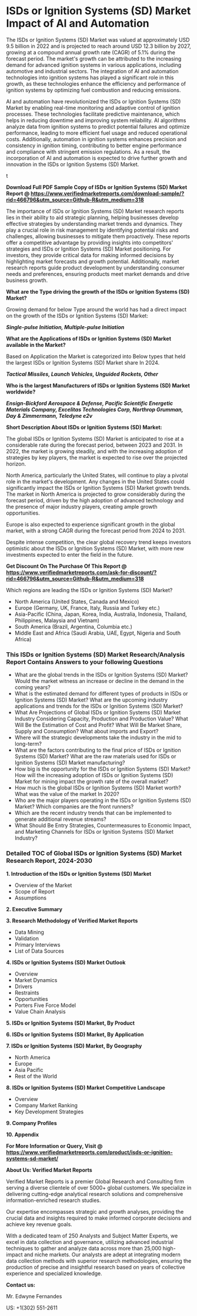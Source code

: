 <meta name="title" content="Global ISDs or Ignition Systems (SD) Market Impact of AI and Automation"><meta name="description" content="The ISDs or Ignition Systems (SD) Market was valued at approximately USD 9.5 billion in 2022 and is projected to reach around USD 12.3 billion by 2027, growing at a co"><meta name="title" content="ISDs or Ignition Systems (SD) Market Size, Share, Scope, Trends, Growth, Opportunities, Analysis, Forecast"><h1>ISDs or Ignition Systems (SD) Market Impact of AI and Automation</h1><p>The ISDs or Ignition Systems (SD) Market was valued at approximately USD 9.5 billion in 2022 and is projected to reach around USD 12.3 billion by 2027, growing at a compound annual growth rate (CAGR) of 5.1% during the forecast period. The market's growth can be attributed to the increasing demand for advanced ignition systems in various applications, including automotive and industrial sectors. The integration of AI and automation technologies into ignition systems has played a significant role in this growth, as these technologies enhance the efficiency and performance of ignition systems by optimizing fuel combustion and reducing emissions.</p><p>AI and automation have revolutionized the ISDs or Ignition Systems (SD) Market by enabling real-time monitoring and adaptive control of ignition processes. These technologies facilitate predictive maintenance, which helps in reducing downtime and improving system reliability. AI algorithms analyze data from ignition systems to predict potential failures and optimize performance, leading to more efficient fuel usage and reduced operational costs. Additionally, automation in ignition systems enhances precision and consistency in ignition timing, contributing to better engine performance and compliance with stringent emission regulations. As a result, the incorporation of AI and automation is expected to drive further growth and innovation in the ISDs or Ignition Systems (SD) Market.</p>t</p><p id="" class=""><strong>Download Full PDF Sample Copy of ISDs or Ignition Systems (SD) Market Report @ <a href="https://www.verifiedmarketreports.com/download-sample/?rid=466796&utm_source=Github-R&utm_medium=318" target="_blank">https://www.verifiedmarketreports.com/download-sample/?rid=466796&utm_source=Github-R&utm_medium=318</a></strong></p><p>The importance of&nbsp;ISDs or Ignition Systems (SD) Market research reports lies in their ability to aid strategic planning, helping businesses develop effective strategies by understanding market trends and dynamics. They play a crucial role in risk management by identifying potential risks and challenges, allowing businesses to mitigate them proactively. These reports offer a competitive advantage by providing insights into competitors' strategies and ISDs or Ignition Systems (SD) Market positioning. For investors, they provide critical data for making informed decisions by highlighting market forecasts and growth potential. Additionally, market research reports guide product development by understanding consumer needs and preferences, ensuring products meet market demands and drive business growth.</p><p><strong>What are the&nbsp;Type driving the growth of the ISDs or Ignition Systems (SD) Market?</strong></p><p id="" class="">Growing demand for below Type around the world has had a direct impact on the growth of the ISDs or Ignition Systems (SD) Market:</p><em><strong>Single-pulse Initiation, Multiple-pulse Initiation</strong></em></p><strong>What are the&nbsp;Applications&nbsp;of ISDs or Ignition Systems (SD) Market available in the Market?</strong></p><p id="" class="">Based on Application the Market is categorized into Below types that held the largest ISDs or Ignition Systems (SD) Market share In 2024.</p><em><strong>Tactical Missiles, Launch Vehicles, Unguided Rockets, Other</strong></em></p><strong>Who is the largest Manufacturers of ISDs or Ignition Systems (SD) Market worldwide?</strong></p><p><em><strong>Ensign-Bickford Aerospace & Defense, Pacific Scientific Energetic Materials Company, Excelitas Technologies Corp, Northrop Grumman, Day & Zimmermann, Teledyne e2v</strong></em></p><p id="" class=""><strong>Short Description About ISDs or Ignition Systems (SD) Market:</strong></p><p>The global ISDs or Ignition Systems (SD) Market is anticipated to rise at a considerable rate during the forecast period, between 2023 and 2031. In 2022, the market is growing steadily, and with the increasing adoption of strategies by key players, the market is expected to rise over the projected horizon.</p><p>North America, particularly the United States, will continue to play a pivotal role in the market's development. Any changes in the United States could significantly impact the ISDs or Ignition Systems (SD) Market growth trends. The market in North America is projected to grow considerably during the forecast period, driven by the high adoption of advanced technology and the presence of major industry players, creating ample growth opportunities.</p><p>Europe is also expected to experience significant growth in the global market, with a strong CAGR during the forecast period from 2024 to 2031.</p><p>Despite intense competition, the clear global recovery trend keeps investors optimistic about the ISDs or Ignition Systems (SD) Market, with more new investments expected to enter the field in the future.</p><p id="" class=""><strong>Get Discount On The Purchase Of This Report @ <a href="https://www.verifiedmarketreports.com/ask-for-discount/?rid=466796&utm_source=Github-R&utm_medium=318" target="_blank">https://www.verifiedmarketreports.com/ask-for-discount/?rid=466796&utm_source=Github-R&utm_medium=318</a></strong></p>Which regions are leading the ISDs or Ignition Systems (SD) Market?</p><ul><li>North America (United States, Canada and Mexico)</li><li>Europe (Germany, UK, France, Italy, Russia and Turkey etc.)</li><li>Asia-Pacific (China, Japan, Korea, India, Australia, Indonesia, Thailand, Philippines, Malaysia and Vietnam)</li><li>South America (Brazil, Argentina, Columbia etc.)</li><li>Middle East and Africa (Saudi Arabia, UAE, Egypt, Nigeria and South Africa)</li></ul><h3 id="" class="">This ISDs or Ignition Systems (SD) Market Research/Analysis Report Contains Answers to your following Questions</h3><ul><li>What are the global trends in the ISDs or Ignition Systems (SD) Market? Would the market witness an increase or decline in the demand in the coming years?</li><li>What is the estimated demand for different types of products in ISDs or Ignition Systems (SD) Market? What are the upcoming industry applications and trends for the ISDs or Ignition Systems (SD) Market?</li><li>What Are Projections of Global ISDs or Ignition Systems (SD) Market Industry Considering Capacity, Production and Production Value? What Will Be the Estimation of Cost and Profit? What Will Be Market Share, Supply and Consumption? What about imports and Export?</li><li>Where will the strategic developments take the industry in the mid to long-term?</li><li>What are the factors contributing to the final price of ISDs or Ignition Systems (SD) Market? What are the raw materials used for ISDs or Ignition Systems (SD) Market manufacturing?</li><li>How big is the opportunity for the ISDs or Ignition Systems (SD) Market? How will the increasing adoption of ISDs or Ignition Systems (SD) Market for mining impact the growth rate of the overall market?</li><li>How much is the global ISDs or Ignition Systems (SD) Market worth? What was the value of the market In 2020?</li><li>Who are the major players operating in the ISDs or Ignition Systems (SD) Market? Which companies are the front runners?</li><li>Which are the recent industry trends that can be implemented to generate additional revenue streams?</li><li>What Should Be Entry Strategies, Countermeasures to Economic Impact, and Marketing Channels for ISDs or Ignition Systems (SD) Market Industry?</li></ul><h3 id="" class="">Detailed TOC of Global ISDs or Ignition Systems (SD) Market Research Report, 2024-2030</h3><p id="" class=""><strong>1. Introduction of the ISDs or Ignition Systems (SD) Market</strong></p><ul><li>Overview of the Market</li><li>Scope of Report</li><li>Assumptions</li></ul><p id="" class=""><strong>2. Executive Summary</strong></p><p id="" class=""><strong>3. Research Methodology of Verified Market Reports</strong></p><ul><li>Data Mining</li><li>Validation</li><li>Primary Interviews</li><li>List of Data Sources</li></ul><p id="" class=""><strong>4. ISDs or Ignition Systems (SD) Market Outlook</strong></p><ul><li>Overview</li><li>Market Dynamics</li><li>Drivers</li><li>Restraints</li><li>Opportunities</li><li>Porters Five Force Model</li><li>Value Chain Analysis</li></ul><p id="" class=""><strong>5. ISDs or Ignition Systems (SD) Market, By Product</strong></p><p id="" class=""><strong>6. ISDs or Ignition Systems (SD) Market, By Application</strong></p><p id="" class=""><strong>7. ISDs or Ignition Systems (SD) Market, By Geography</strong></p><ul><li>North America</li><li>Europe</li><li>Asia Pacific</li><li>Rest of the World</li></ul><p id="" class=""><strong>8. ISDs or Ignition Systems (SD) Market Competitive Landscape</strong></p><ul><li>Overview</li><li>Company Market Ranking</li><li>Key Development Strategies</li></ul><p id="" class=""><strong>9. Company Profiles</strong></p><p id="" class=""><strong>10. Appendix</strong></p><p id="" class=""><strong>For More Information or Query, Visit @ <a href="https://www.verifiedmarketreports.com/product/isds-or-ignition-systems-sd-market/" target="_blank">https://www.verifiedmarketreports.com/product/isds-or-ignition-systems-sd-market/</a></strong></p><p id="" class=""><strong>About Us: Verified Market Reports</strong></p><p id="" class="">Verified Market Reports is a premier Global Research and Consulting firm serving a diverse clientele of over 5000+ global customers. We specialize in delivering cutting-edge analytical research solutions and comprehensive information-enriched research studies.</p><p id="" class="">Our expertise encompasses strategic and growth analyses, providing the crucial data and insights required to make informed corporate decisions and achieve key revenue goals.</p><p id="" class="">With a dedicated team of 250 Analysts and Subject Matter Experts, we excel in data collection and governance, utilizing advanced industrial techniques to gather and analyze data across more than 25,000 high-impact and niche markets. Our analysts are adept at integrating modern data collection methods with superior research methodologies, ensuring the production of precise and insightful research based on years of collective experience and specialized knowledge.</p><p id="" class=""><strong>Contact us:</strong></p><p id="" class="">Mr. Edwyne Fernandes</p><p id="" class="">US: +1(302) 551-2611</p>